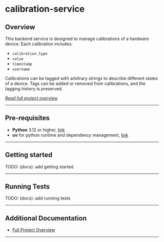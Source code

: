 # calibration-service

## Overview

This backend service is designed to manage calibrations of a hardware device. Each calibration includes:

- `calibration_type`
- `value`
- `timestamp`
- `username`

Calibrations can be tagged with arbitrary strings to describe different states of a device. Tags can be added or removed
from calibrations, and the tagging history is preserved.

_[Read full project overview][overview]_

---

## Pre-requisites

- **Python** 3.12 or higher, [link][python]
- **uv** for python runtime and dependency management, [link][uv]

---

## Getting started

TODO: (docs): add getting started

---

## Running Tests

TODO: (docs): add running tests

--- 

## Additional Documentation

- [Full Project Overview][overview]

--- 

<!-- link helpers below -->

[overview]: ../calibration-service/docs/PROJECT.md

[python]: https://www.python.org/downloads/

[uv]: https://docs.astral.sh/uv/
